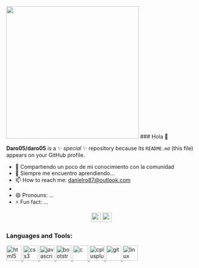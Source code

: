 


<img src="https://media.giphy.com/media/MeJgB3yMMwIaHmKD4z/giphy.gif" width="350" height="350">
### Hola 👋 

**Daro05/daro05** is a ✨ _special_ ✨ repository because its `README.md` (this file) appears on your GitHub profile.


- 🔭 Compartiendo un poco de mi conocimiento con la comunidad
- 🌱 Siempre me encuentro aprendiendo...
- 📫 How to reach me: danielro87@outlook.com
- 
- 😄 Pronouns: ...
- ⚡ Fun fact: ...

<p align="center">
<img src="https://img.shields.io/badge/python-3776AB.svg?&style=for-the-badge&logo=python&logoColor=white" height="25"/>
<img src="https://img.shields.io/badge/VS%20Code-007ACC.svg?&style=for-the-badge&logo=visual-studio-code&logoColor=white" height="25"/>
  
<h3 align="left">Languages and Tools:</h3>
<p align="left">  
    <a href="https://www.w3.org/html/" target="_blank"> 
        <img src="https://devicons.github.io/devicon/devicon.git/icons/html5/html5-original-wordmark.svg" alt="html5" width="40" height="40"/> 
    </a>  
    <a href="https://www.w3schools.com/css/" target="_blank"> 
        <img src="https://devicons.github.io/devicon/devicon.git/icons/css3/css3-original-wordmark.svg" alt="css3" width="40" height="40"/> 
    </a> 
    <a href="https://developer.mozilla.org/en-US/docs/Web/JavaScript" target="_blank"> 
        <img src="https://devicons.github.io/devicon/devicon.git/icons/javascript/javascript-original.svg" alt="javascript" width="40" height="40"/> 
    </a>
    <a href="https://getbootstrap.com" target="_blank"> 
        <img src="https://devicons.github.io/devicon/devicon.git/icons/bootstrap/bootstrap-plain.svg" alt="bootstrap" width="40" height="40"/> 
    </a> 
    <a href="https://www.cprogramming.com/" target="_blank"> 
        <img src="https://devicons.github.io/devicon/devicon.git/icons/c/c-original.svg" alt="c" width="40" height="40"/> 
    </a> 
    <a href="https://www.w3schools.com/cpp/" target="_blank"> 
        <img src="https://devicons.github.io/devicon/devicon.git/icons/cplusplus/cplusplus-original.svg" alt="cplusplus" width="40" height="40"/> 
    </a>
    <a href="https://git-scm.com/" target="_blank"> 
        <img src="https://www.vectorlogo.zone/logos/git-scm/git-scm-icon.svg" alt="git" width="40" height="40"/> 
    </a> 
    <a href="https://www.linux.org/" target="_blank"> 
        <img src="https://devicons.github.io/devicon/devicon.git/icons/linux/linux-original.svg" alt="linux" width="40" height="40"/> 
    </a> 
</p>
